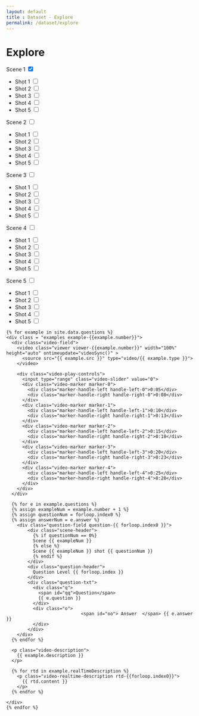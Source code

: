 ```yaml
---
layout: default
title : Dataset - Explore
permalink: /dataset/explore
---
```


<link rel="stylesheet" href="/assets/css/dataset.css">
<script src = "/assets/js/explore.js" type = "text/javascript"/></script>

<div class="explore content-container">
  <h1 class = "content-title">
    Explore
  </h1>
  <div class="content-item">
    <div class="checklist-field">
      <div class="checklist scene-0">
        <span id="header">
          <label class="checkbox-container">Scene 1
            <input type="checkbox" checked="checked" onclick="selectScene(0)">
            <span class="checkmark"></span>
          </label>
        </span>
        <ul> 
          <li>
          <label class="checkbox-container">Shot 1
            <input type="checkbox" onclick="selectShot(0, 1)">
            <span class="checkmark"></span>
          </label>
          </li>
          <li>
          <label class="checkbox-container">Shot 2
            <input type="checkbox" onclick="selectShot(0, 2)">
            <span class="checkmark"></span>
          </label>
          </li>
          <li>
          <label class="checkbox-container">Shot 3
            <input type="checkbox" onclick="selectShot(0, 3)">
            <span class="checkmark"></span>
          </label>
          </li>
          <li>
          <label class="checkbox-container">Shot 4
            <input type="checkbox" onclick="selectShot(0, 4)">
            <span class="checkmark"></span>
          </label>
          </li>
          <li>
          <label class="checkbox-container">Shot 5
            <input type="checkbox" onclick="selectShot(0, 5)">
            <span class="checkmark"></span>
          </label>
          </li>
        </ul>
      </div>
      <div class="checklist scene-1">
        <span id="header">
          <label class="checkbox-container">Scene 2
            <input type="checkbox" onclick="selectScene(1)">
            <span class="checkmark"></span>
          </label>
        </span>
        <ul> 
          <li>
          <label class="checkbox-container">Shot 1
            <input type="checkbox" onclick="selectShot(1, 1)">
            <span class="checkmark"></span>
          </label>
          </li>
          <li>
          <label class="checkbox-container">Shot 2
            <input type="checkbox" onclick="selectShot(1, 2)">
            <span class="checkmark"></span>
          </label>
          </li>
          <li>
          <label class="checkbox-container">Shot 3
            <input type="checkbox" onclick="selectShot(1, 3)">
            <span class="checkmark"></span>
          </label>
          </li>
          <li>
          <label class="checkbox-container">Shot 4
            <input type="checkbox" onclick="selectShot(1, 4)">
            <span class="checkmark"></span>
          </label>
          </li>
          <li>
          <label class="checkbox-container">Shot 5
            <input type="checkbox" onclick="selectShot(1, 5)">
            <span class="checkmark"></span>
          </label>
          </li>
        </ul>
      </div>
      <div class="checklist scene-2">
        <span id="header">
          <label class="checkbox-container">Scene 3
            <input type="checkbox" onclick="selectScene(2)">
            <span class="checkmark"></span>
          </label>
        </span>
        <ul> 
          <li>
          <label class="checkbox-container">Shot 1
            <input type="checkbox" onclick="selectShot(2, 1)">
            <span class="checkmark"></span>
          </label>
          </li>
          <li>
          <label class="checkbox-container">Shot 2
            <input type="checkbox" onclick="selectShot(2, 2)">
            <span class="checkmark"></span>
          </label>
          </li>
          <li>
          <label class="checkbox-container">Shot 3
            <input type="checkbox" onclick="selectShot(2, 3)">
            <span class="checkmark"></span>
          </label>
          </li>
          <li>
          <label class="checkbox-container">Shot 4
            <input type="checkbox" onclick="selectShot(2, 4)">
            <span class="checkmark"></span>
          </label>
          </li>
          <li>
          <label class="checkbox-container">Shot 5
            <input type="checkbox" onclick="selectShot(2, 5)">
            <span class="checkmark"></span>
          </label>
          </li>
        </ul>
      </div>
      <div class="checklist scene-3">
        <span id="header">
          <label class="checkbox-container">Scene 4
            <input type="checkbox" onclick="selectScene(3)">
            <span class="checkmark"></span>
          </label>
        </span>
        <ul> 
          <li>
          <label class="checkbox-container">Shot 1
            <input type="checkbox" onclick="selectShot(3, 1)">
            <span class="checkmark"></span>
          </label>
          </li>
          <li>
          <label class="checkbox-container">Shot 2
            <input type="checkbox" onclick="selectShot(3, 2)">
            <span class="checkmark"></span>
          </label>
          </li>
          <li>
          <label class="checkbox-container">Shot 3
            <input type="checkbox" onclick="selectShot(3, 3)">
            <span class="checkmark"></span>
          </label>
          </li>
          <li>
          <label class="checkbox-container">Shot 4
            <input type="checkbox" onclick="selectShot(3, 4)">
            <span class="checkmark"></span>
          </label>
          </li>
          <li>
          <label class="checkbox-container">Shot 5
            <input type="checkbox" onclick="selectShot(3, 5)">
            <span class="checkmark"></span>
          </label>
          </li>
        </ul>
      </div>
      <div class="checklist scene-4">
        <span id="header">
          <label class="checkbox-container">Scene 5
            <input type="checkbox" onclick="selectScene(4)">
            <span class="checkmark"></span>
          </label>
        </span>
        <ul> 
          <li>
          <label class="checkbox-container">Shot 1
            <input type="checkbox" onclick="selectShot(4, 1)">
            <span class="checkmark"></span>
          </label>
          </li>
          <li>
          <label class="checkbox-container">Shot 2
            <input type="checkbox" onclick="selectShot(4, 2)">
            <span class="checkmark"></span>
          </label>
          </li>
          <li>
          <label class="checkbox-container">Shot 3
            <input type="checkbox" onclick="selectShot(4, 3)">
            <span class="checkmark"></span>
          </label>
          </li>
          <li>
          <label class="checkbox-container">Shot 4
            <input type="checkbox" onclick="selectShot(4, 4)">
            <span class="checkmark"></span>
          </label>
          </li>
          <li>
          <label class="checkbox-container">Shot 5
            <input type="checkbox" onclick="selectShot(4, 5)">
            <span class="checkmark"></span>
          </label>
          </li>
        </ul>
      </div>
    </div>

    {% for example in site.data.questions %}
    <div class = "examples example-{{example.number}}">
      <div class="video-field">
        <video class="viewer viewer-{{example.number}}" width="100%" height="auto" ontimeupdate="videoSync()" >
          <source src="{{ example.src }}" type="video/{{ example.type }}">
        </video>

        <div class="video-play-controls"> 
          <input type="range" class="video-slider" value="0"> 
          <div class="video-marker marker-0">
            <div class="marker-handle-left handle-left-0">0:05</div>
            <div class="marker-handle-right handle-right-0">0:08</div>
          </div>
          <div class="video-marker marker-1">
            <div class="marker-handle-left handle-left-1">0:10</div>
            <div class="marker-handle-right handle-right-1">0:13</div>
          </div>
          <div class="video-marker marker-2">
            <div class="marker-handle-left handle-left-2">0:15</div>
            <div class="marker-handle-right handle-right-2">0:18</div>
          </div>
          <div class="video-marker marker-3">
            <div class="marker-handle-left handle-left-3">0:20</div>
            <div class="marker-handle-right handle-right-3">0:23</div>
          </div>
          <div class="video-marker marker-4">
            <div class="marker-handle-left handle-left-4">0:25</div>
            <div class="marker-handle-right handle-right-4">0:28</div>
          </div>
        </div> 
      </div>
      
      {% for e in example.questions %}
      {% assign exampleNum = example.number + 1 %}
      {% assign questionNum = forloop.index0 %}
      {% assign answerNum = e.answer %}
        <div class="question-field question-{{ forloop.index0 }}">
            <div class="scene-header">
              {% if questionNum == 0%}
              Scene {{ exampleNum }} 
              {% else %}
              Scene {{ exampleNum }} shot {{ questionNum }}
              {% endif %}
            </div>
            <div class="question-header">
              Question Level {{ forloop.index }}
            </div>
            <div class="question-txt">
              <div class="q">
                <span id="qq">Question</span>
                {{ e.question }}
              </div>
              <div class="o">
								<span id="oo"> Answer  </span> {{ e.answer }}
              </div>
            </div>
        </div>
      {% endfor %}

      <p class="video-description">
        {{ example.description }}
      </p>

      {% for rtd in example.realTimeDescription %}
        <p class="video-realtime-description rtd-{{forloop.index0}}">
          {{ rtd.content }}
        </p>
      {% endfor %}

    </div>
    {% endfor %}
</div>
